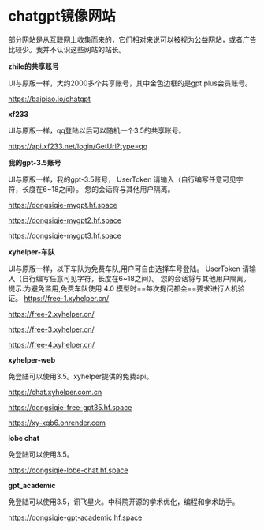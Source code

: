 # chatgpt镜像网站

部分网站是从互联网上收集而来的，它们相对来说可以被视为公益网站，或者广告比较少。我并不认识这些网站的站长。 

**zhile的共享账号**

UI与原版一样，大约2000多个共享账号，其中金色边框的是gpt plus会员账号。

https://baipiao.io/chatgpt

**xf233**

UI与原版一样，qq登陆以后可以随机一个3.5的共享账号。

https://api.xf233.net/login/GetUrl?type=qq

**我的gpt-3.5账号**

UI与原版一样，我的gpt-3.5账号， UserToken 请输入（自行编写任意可见字符，长度在6~18之间）。 您的会话将与其他用户隔离。

https://dongsiqie-mygpt.hf.space

https://dongsiqie-mygpt2.hf.space

https://dongsiqie-mygpt3.hf.space

**xyhelper-车队**

UI与原版一样，以下车队为免费车队,用户可自由选择车号登陆。 UserToken 请输入（自行编写任意可见字符，长度在6~18之间）。 您的会话将与其他用户隔离。
提示:为避免滥用,免费车队使用 4.0 模型时==每次提问都会==要求进行人机验证。
https://free-1.xyhelper.cn/

https://free-2.xyhelper.cn/

https://free-3.xyhelper.cn/

https://free-4.xyhelper.cn/

**xyhelper-web**

免登陆可以使用3.5。xyhelper提供的免费api。

https://chat.xyhelper.com.cn

https://dongsiqie-free-gpt35.hf.space

https://xy-xgb6.onrender.com

**lobe chat**

免登陆可以使用3.5。

https://dongsiqie-lobe-chat.hf.space

**gpt_academic**

免登陆可以使用3.5，讯飞星火。中科院开源的学术优化，编程和学术助手。

https://dongsiqie-gpt-academic.hf.space

